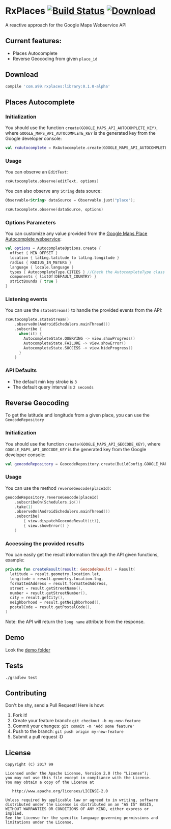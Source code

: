 # RxPlaces [![Build Status](https://travis-ci.org/99Taxis/RxPlaces.svg?branch=master)](https://travis-ci.org/99Taxis/RxPlaces)  [ ![Download](https://api.bintray.com/packages/99/android/rxplaces/images/download.svg) ](https://bintray.com/99/android/rxplaces/_latestVersion)
A reactive approach for the Google Maps Webservice API

## Current features:
- Places Autocomplete
- Reverse Geocoding from given `place_id`

## Download

```groovy
compile 'com.a99.rxplaces:library:0.1.0-alpha'
```

## Places Autocomplete

### Initialization

You should use the function `create(GOOGLE_MAPS_API_AUTOCOMPLETE_KEY)`, where `GOOGLE_MAPS_API_AUTOCOMPLETE_KEY` is the generated key from the Google developer console:

```kotlin
val rxAutocomplete = RxAutocomplete.create(GOOGLE_MAPS_API_AUTOCOMPLETE_KEY)
```

### Usage
You can observe an `EditText`:

```kotlin
rxAutocomplete.observe(editText, options)
```

You can also observe any `String` data source:

```kotlin
Observable<String> dataSource = Observable.just("place");

rxAutocomplete.observe(dataSource, options)
```

### Options Parameters

You can customize any value provided from the [Google Maps Place Autocomplete webservice](https://developers.google.com/places/web-service/autocomplete):

```kotlin
val options = AutocompleteOptions.create {
  offset { MIN_OFFSET }
  location { latLng.latitude to latLng.longitude }
  radius { RADIUS_IN_METERS }
  language { locale.language }
  types { AutocompleteType.CITIES } //Check the AutocompleteType class to get all the possible types
  components { listOf(DEFAULT_COUNTRY) }
  strictBounds { true }
}
```

### Listening events

You can use the `stateStream()` to handle the provided events from the API:

```kotlin
rxAutocomplete.stateStream()
    .observeOn(AndroidSchedulers.mainThread())
    .subscribe {
      when(it) {
        AutocompleteState.QUERYING -> view.showProgress()
        AutocompleteState.FAILURE -> view.showError()
        AutocompleteState.SUCCESS -> view.hideProgress()
      }
    }
```

### API Defaults

- The default min key stroke is `3`
- The default query interval is `2 seconds`


## Reverse Geocoding

To get the latitude and longitude from a given place, you can use the `GeocodeRepository`

### Initialization

You should use the function `create(GOOGLE_MAPS_API_GEOCODE_KEY)`, where `GOOGLE_MAPS_API_GEOCODE_KEY` is the generated key from the Google developer console:

```kotlin
val geocodeRepository = GeocodeRepository.create(BuildConfig.GOOGLE_MAPS_API_GEOCODE_KEY)
```

### Usage

You can use the method `reverseGeocode(placeId)`:

```kotlin
geocodeRepository.reverseGeocode(placeId)
    .subscribeOn(Schedulers.io())
    .take(1)
    .observeOn(AndroidSchedulers.mainThread())
    .subscribe(
        { view.dispatchGeocodeResult(it)},
        { view.showError() }
    )
```

### Accessing the provided results

You can easily get the result information through the API given functions, example:

```kotlin
private fun createResult(result: GeocodeResult) = Result(
  latitude = result.geometry.location.lat,
  longitude = result.geometry.location.lng,
  formattedAddress = result.formattedAddress,
  street = result.getStreetName(),
  number = result.getStreetNumber(),
  city = result.getCity(),
  neighborhood = result.getNeighborhood(),
  postalCode = result.getPostalCode(),
)
```

Note: the API will return the `long name` attribute from the response.

## Demo
Look the [demo folder](https://github.com/99Taxis/RxPlaces/tree/master/demo)


## Tests
`./gradlew test`


## Contributing

Don't be shy, send a Pull Request! Here is how:

1. Fork it!
2. Create your feature branch: `git checkout -b my-new-feature`
3. Commit your changes: `git commit -m 'Add some feature'`
4. Push to the branch: `git push origin my-new-feature`
5. Submit a pull request :D

License
-------

    Copyright (C) 2017 99

    Licensed under the Apache License, Version 2.0 (the "License");
    you may not use this file except in compliance with the License.
    You may obtain a copy of the License at

       http://www.apache.org/licenses/LICENSE-2.0

    Unless required by applicable law or agreed to in writing, software
    distributed under the License is distributed on an "AS IS" BASIS,
    WITHOUT WARRANTIES OR CONDITIONS OF ANY KIND, either express or implied.
    See the License for the specific language governing permissions and
    limitations under the License.
